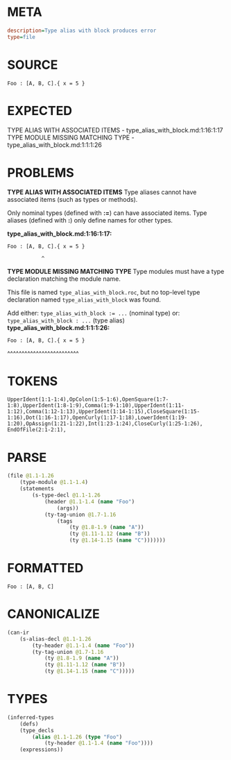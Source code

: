 # META
~~~ini
description=Type alias with block produces error
type=file
~~~
# SOURCE
~~~roc
Foo : [A, B, C].{ x = 5 }
~~~
# EXPECTED
TYPE ALIAS WITH ASSOCIATED ITEMS - type_alias_with_block.md:1:16:1:17
TYPE MODULE MISSING MATCHING TYPE - type_alias_with_block.md:1:1:1:26
# PROBLEMS
**TYPE ALIAS WITH ASSOCIATED ITEMS**
Type aliases cannot have associated items (such as types or methods).

Only nominal types (defined with **:=**) can have associated items. Type aliases (defined with **:**) only define names for other types.

**type_alias_with_block.md:1:16:1:17:**
```roc
Foo : [A, B, C].{ x = 5 }
```
               ^


**TYPE MODULE MISSING MATCHING TYPE**
Type modules must have a type declaration matching the module name.

This file is named `type_alias_with_block.roc`, but no top-level type declaration named `type_alias_with_block` was found.

Add either:
`type_alias_with_block := ...` (nominal type)
or:
`type_alias_with_block : ...` (type alias)
**type_alias_with_block.md:1:1:1:26:**
```roc
Foo : [A, B, C].{ x = 5 }
```
^^^^^^^^^^^^^^^^^^^^^^^^^


# TOKENS
~~~zig
UpperIdent(1:1-1:4),OpColon(1:5-1:6),OpenSquare(1:7-1:8),UpperIdent(1:8-1:9),Comma(1:9-1:10),UpperIdent(1:11-1:12),Comma(1:12-1:13),UpperIdent(1:14-1:15),CloseSquare(1:15-1:16),Dot(1:16-1:17),OpenCurly(1:17-1:18),LowerIdent(1:19-1:20),OpAssign(1:21-1:22),Int(1:23-1:24),CloseCurly(1:25-1:26),
EndOfFile(2:1-2:1),
~~~
# PARSE
~~~clojure
(file @1.1-1.26
	(type-module @1.1-1.4)
	(statements
		(s-type-decl @1.1-1.26
			(header @1.1-1.4 (name "Foo")
				(args))
			(ty-tag-union @1.7-1.16
				(tags
					(ty @1.8-1.9 (name "A"))
					(ty @1.11-1.12 (name "B"))
					(ty @1.14-1.15 (name "C")))))))
~~~
# FORMATTED
~~~roc
Foo : [A, B, C]
~~~
# CANONICALIZE
~~~clojure
(can-ir
	(s-alias-decl @1.1-1.26
		(ty-header @1.1-1.4 (name "Foo"))
		(ty-tag-union @1.7-1.16
			(ty @1.8-1.9 (name "A"))
			(ty @1.11-1.12 (name "B"))
			(ty @1.14-1.15 (name "C")))))
~~~
# TYPES
~~~clojure
(inferred-types
	(defs)
	(type_decls
		(alias @1.1-1.26 (type "Foo")
			(ty-header @1.1-1.4 (name "Foo"))))
	(expressions))
~~~
